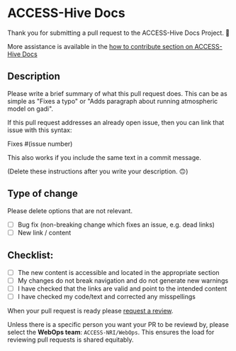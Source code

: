 # ACCESS-Hive Docs

Thank you for submitting a pull request to the ACCESS-Hive Docs Project. 🎉

More assistance is available in the [how to contribute section on ACCESS-Hive Docs](https://docs.access-hive.org.au/about/contribute/)

## Description

Please write a brief summary of what this pull request does. This can be as simple as "Fixes a typo" or 
"Adds paragraph about running atmospheric model on gadi". 

If this pull request addresses an already open issue, then you can link that issue with this syntax: 

Fixes #(issue number)

This also works if you include the same text in a commit message.

(Delete these instructions after you write your description. 🙃)

## Type of change

Please delete options that are not relevant.

- [ ] Bug fix (non-breaking change which fixes an issue, e.g. dead links)
- [ ] New link / content

## Checklist:

- [ ] The new content is accessible and located in the appropriate section
- [ ] My changes do not break navigation and do not generate new warnings
- [ ] I have checked that the links are valid and point to the intended content
- [ ] I have checked my code/text and corrected any misspellings

When your pull request is ready please [request a review](https://docs.github.com/en/pull-requests/collaborating-with-pull-requests/proposing-changes-to-your-work-with-pull-requests/requesting-a-pull-request-review). 

Unless there is a specific person you want your PR to be reviewd by, please select the **WebOps team**: `ACCESS-NRI/WebOps`. This ensures the load for reviewing pull requests is shared equitably.

